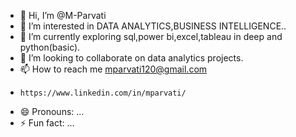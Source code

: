 - 👋 Hi, I’m @M-Parvati
- 👀 I’m interested in DATA ANALYTICS,BUSINESS INTELLIGENCE..
- 🌱 I’m currently exploring sql,power bi,excel,tableau in deep and python(basic).
- 💞️ I’m looking to collaborate on data analytics projects. 
- 📫 How to reach me mparvati120@gmail.com
-     https://www.linkedin.com/in/mparvati/
- 😄 Pronouns: ...
- ⚡ Fun fact: ...

<!---
M-Parvati/M-Parvati is a ✨ special ✨ repository because its `README.md` (this file) appears on your GitHub profile.
You can click the Preview link to take a look at your changes.
--->
